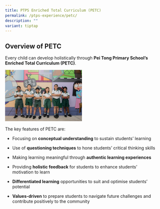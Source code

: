 ```yaml
---
title: PTPS Enriched Total Curriculum (PETC)
permalink: /ptps-experience/petc/
description: ""
variant: tiptap
---
```

<h2>Overview of PETC</h2>
<p>Every child can develop holistically through <strong>Pei Tong Primary School’s Enriched Total Curriculum (PETC)</strong>.</p>
<p></p>
<div class="isomer-image-wrapper">
<img style="width: 50%;" height="auto" width="100%" alt="" src="/images/PTPS Experience/PETC/Peitong-StagedShots-152.jpg">
</div>
<p>The key features of PETC are:</p>
<ul data-tight="true" class="tight">
<li>
<p>Focusing on <strong>conceptual understanding</strong> to sustain students’
learning</p>
</li>
<li>
<p>Use of <strong>questioning techniques</strong> to hone students’ critical
thinking skills</p>
</li>
<li>
<p>Making learning meaningful through <strong>authentic learning experiences</strong>
</p>
</li>
<li>
<p>Providing <strong>holistic feedback</strong> for students to enhance students’
motivation to learn</p>
</li>
<li>
<p><strong>Differentiated learning</strong> opportunities to suit and optimise
students’ potential</p>
</li>
<li>
<p><strong>Values-driven</strong> to prepare students to navigate future challenges
and contribute positively to the community</p>
</li>
</ul>
<p></p>